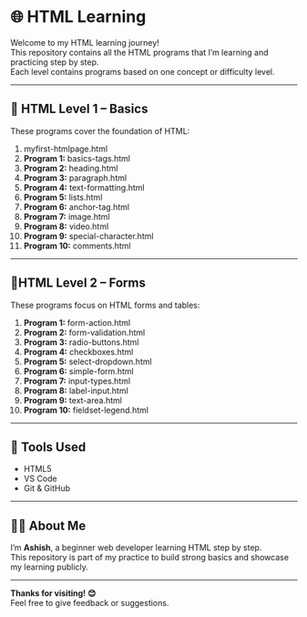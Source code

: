 # 🌐 HTML Learning 

Welcome to my HTML learning journey!  
This repository contains all the HTML programs that I’m learning and practicing step by step.  
Each level contains programs based on one concept or difficulty level.

---

## 🔰 HTML Level 1 – Basics

These programs cover the foundation of HTML:

1. myfirst-htmlpage.html
2. **Program 1:** basics-tags.html
3. **Program 2:** heading.html  
4. **Program 3:** paragraph.html
5. **Program 4:** text-formatting.html
6. **Program 5:** lists.html
7. **Program 6:** anchor-tag.html  
8. **Program 7:** image.html
9. **Program 8:** video.html  
10. **Program 9:** special-character.html
11. **Program 10:** comments.html  

---

## 📝HTML Level 2 – Forms 

These programs focus on HTML forms and tables:
1. **Program 1:** form-action.html
2. **Program 2:** form-validation.html 
3. **Program 3:** radio-buttons.html
4. **Program 4:** checkboxes.html
5. **Program 5:** select-dropdown.html
6. **Program 6:** simple-form.html
7. **Program 7:** input-types.html
8. **Program 8:** label-input.html
9. **Program 9:** text-area.html
10. **Program 10:** fieldset-legend.html 

---

## 🚀 Tools Used

- HTML5  
- VS Code  
- Git & GitHub  

---

## 🙋‍♂️ About Me

I’m **Ashish**, a beginner web developer learning HTML step by step.  
This repository is part of my practice to build strong basics and showcase my learning publicly.

---

**Thanks for visiting! 😊**  
Feel free to give feedback or suggestions.
